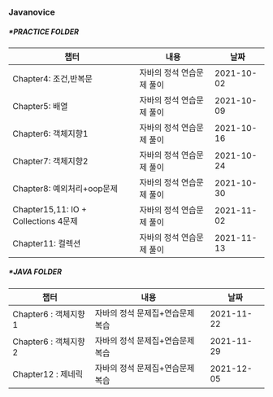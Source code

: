
### Javanovice


##### *PRACTICE FOLDER

|챕터|내용|날짜|  
|------|------|--------|
|Chapter4: 조건,반복문|자바의 정석 연습문제 풀이|2021-10-02|
|Chapter5: 배열|자바의 정석 연습문제 풀이|2021-10-09|
|Chapter6: 객체지향1|자바의 정석 연습문제 풀이|2021-10-16|
|Chapter7: 객체지향2|자바의 정석 연습문제 풀이|2021-10-24|
|Chapter8: 예외처리+oop문제|자바의 정석 연습문제 풀이|2021-10-30|
|Chapter15,11: IO + Collections 4문제|자바의 정석 연습문제 풀이|2021-11-02|
|Chapter11: 컬렉션|자바의 정석 연습문제 풀이|2021-11-13|


##### *JAVA FOLDER

|챕터|내용|날짜|  
|------|------|--------|
|Chapter6 : 객체지향1|자바의 정석 문제집+연습문제 복습|2021-11-22|
|Chapter6 : 객체지향2|자바의 정석 문제집+연습문제 복습|2021-11-29|
|Chapter12 : 제네릭|자바의 정석 문제집+연습문제 복습|2021-12-05|
